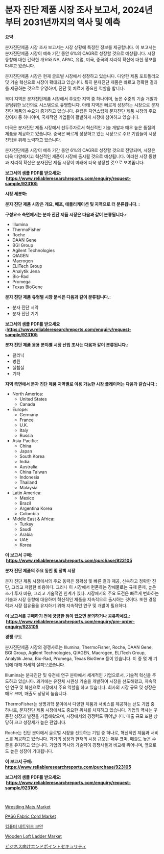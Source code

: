 <p><h1>분자 진단 제품 시장 조사 보고서, 2024년부터 2031년까지의 역사 및 예측</h1></p><p><strong>요약</strong></p>
<p><p>분자진단제품 시장 조사 보고서는 시장 상황에 특정한 정보를 제공합니다. 이 보고서는 분자진단제품 시장이 예측 기간 동안 6%의 CAGR로 성장할 것으로 예상됩니다. 시장 동향에 대한 간략한 개요와 NA, APAC, 유럽, 미국, 중국의 지리적 확산에 대한 정보를 다루고 있습니다.</p><p>분자진단제품 시장은 현재 글로벌 시장에서 성장하고 있습니다. 다양한 제품 포트폴리오 및 기술 혁신으로 시장이 확대되고 있습니다. 특히 분자진단 제품은 빠르고 정확한 결과를 제공하는 것으로 유명하며, 진단 및 치료에 중요한 역할을 합니다.</p><p>북미 지역은 분자진단제품 시장에서 주요한 지역 중 하나이며, 높은 수준의 기술 개발과 광범위한 보건의료 시스템으로 유명합니다. 아태 지역은 빠르게 성장하는 시장으로 분자진단 제품의 수요가 증가하고 있습니다. 유럽은 자연스럽게 분자진단 제품 시장의 주요 참여자 중 하나이며, 국제적인 기업들이 활발하게 시장에 참여하고 있습니다.</p><p>미국은 분자진단 제품 시장에서 선두주자로서 혁신적인 기술 개발과 매우 높은 품질의 제품을 제공하고 있습니다. 중국은 빠르게 성장하고 있는 시장으로 주요 기업들이 시장 진입을 위해 노력하고 있습니다.</p><p>분자진단제품 시장이 예측 기간 동안 6%의 CAGR로 성장할 것으로 전망되며, 시장은 더욱 다양해지고 혁신적인 제품이 시장에 출시될 것으로 예상됩니다. 이러한 시장 동향과 지리적 확산은 분자진단 제품 시장이 미래에 더욱 성장할 것으로 보여줍니다.</p></p>
<p><strong>보고서의 샘플 PDF를 받으세요: &nbsp;<a href="https://www.reliableresearchreports.com/enquiry/request-sample/923105">https://www.reliableresearchreports.com/enquiry/request-sample/923105</a></strong></p>
<p><strong>시장 세분화:</strong></p>
<p><strong> 분자 진단 제품 시장은 개요, 배포, 애플리케이션 및 지역으로 더 분류됩니다. :</strong></p>
<p><strong>구성요소 측면에서는 분자 진단 제품 시장은 다음과 같이 분류됩니다.:</strong></p>
<p><ul><li>Illumina</li><li>ThermoFisher</li><li>Roche</li><li>DAAN Gene</li><li>BGI Group</li><li>Agilent Technologies</li><li>QIAGEN</li><li>Macrogen</li><li>ELITech Group</li><li>Analytik Jena</li><li>Bio-Rad</li><li>Promega</li><li>Texas BioGene</li></ul></p>
<p><strong> 분자 진단 제품 유형별 시장 분석은 다음과 같이 분류됩니다.:</strong></p>
<p><ul><li>분자 진단 시약</li><li>분자 진단 기기</li></ul></p>
<p><strong>보고서의 샘플 PDF를 받으세요 :<a href="https://www.reliableresearchreports.com/enquiry/request-sample/923105">https://www.reliableresearchreports.com/enquiry/request-sample/923105</a></strong></p>
<p><strong> 분자 진단 제품 응용 분야별 시장 산업 조사는 다음과 같이 분류됩니다.:</strong></p>
<p><ul><li>클리닉</li><li>병원</li><li>실험실</li><li>기타</li></ul></p>
<p><strong>지역 측면에서 분자 진단 제품 지역별로 이용 가능한 시장 플레이어는 다음과 같습니다.:</strong></p>
<p><ul>
    <li>
        North America:
        <ul>
            <li>United States</li>
            <li>Canada</li>
        </ul>
    </li>
    <li>
        Europe:
        <ul>
            <li>Germany</li>
            <li>France</li>
            <li>U.K.</li>
            <li>Italy</li>
            <li>Russia</li>
        </ul>
    </li>
    <li>
        Asia-Pacific:
        <ul>
            <li>China</li>
            <li>Japan</li>
            <li>South Korea</li>
            <li>India</li>
            <li>Australia</li>
            <li>China Taiwan</li>
            <li>Indonesia</li>
            <li>Thailand</li>
            <li>Malaysia</li>
        </ul>
    </li>
    <li>
        Latin America:
        <ul>
            <li>Mexico</li>
            <li>Brazil</li>
            <li>Argentina Korea</li>
            <li>Colombia</li>
        </ul>
    </li>
    <li>
        Middle East & Africa:
        <ul>
            <li>Turkey</li>
            <li>Saudi</li>
            <li>Arabia</li>
            <li>UAE</li>
            <li>Korea</li>
        </ul>
    </li>
    </ul></p>
<p><strong>이 보고서 구매: &nbsp;<a href="https://www.reliableresearchreports.com/purchase/923105">https://www.reliableresearchreports.com/purchase/923105</a></strong></p>
<p><strong>분자 진단 제품의 주요 동인 및 장벽 시장</strong></p>
<p><p>분자 진단 제품 시장에서의 주요 동력은 정확성 및 빠른 결과 제공, 신속하고 정확한 진단, 그리고 저렴한 비용이다. 그러나 이 시장에서 현존하는 장애물로는 규제 문제, 높은 초기 투자 비용, 그리고 기술적인 한계가 있다. 시장에서의 주요 도전은 빠르게 변화하는 기술과 시장 동향에 대응하며 혁신적인 제품을 지속적으로 출시하는 것이다. 또한 경쟁력과 시장 점유율을 유지하기 위해 지속적인 연구 및 개발이 필요하다.</p></p>
<p><strong>이 보고서를 구매하기 전에 궁금한 점이 있으면 문의하거나 공유하세요.: &nbsp;<a href="https://www.reliableresearchreports.com/enquiry/pre-order-enquiry/923105">https://www.reliableresearchreports.com/enquiry/pre-order-enquiry/923105</a></strong></p>
<p><strong>경쟁 구도</strong></p>
<p><p>분자진단제품 시장의 경쟁사로는 Illumina, ThermoFisher, Roche, DAAN Gene, BGI Group, Agilent Technologies, QIAGEN, Macrogen, ELITech Group, Analytik Jena, Bio-Rad, Promega, Texas BioGene 등이 있습니다. 이 중 몇 개 기업에 대해 자세히 살펴보겠습니다.</p><p>Illumina는 분자진단 및 유전체 연구 분야에서 세계적인 기업으로서, 기술적 혁신을 주도하고 있습니다. 과거에는 유전체 시퀀싱 기술을 개발하여 시장을 선도해왔고, 지속적인 연구 및 혁신으로 시장에서 주요 역할을 하고 있습니다. 회사의 시장 규모 및 성장은 매우 크며, 매출도 상당히 높습니다.</p><p>ThermoFisher는 생명과학 분야에서 다양한 제품과 서비스를 제공하는 선도 기업 중 하나로, 분자진단 제품 시장에서도 중요한 위치를 차지하고 있습니다. 기업의 역사는 꾸준한 성장과 발전을 거듭해왔으며, 시장에서의 경쟁력도 뛰어납니다. 매출 규모 또한 상당히 크고 성장세가 높은 편입니다.</p><p>Roche는 진단 분야에서 글로벌 시장을 선도하는 기업 중 하나로, 혁신적인 제품과 서비스를 제공하고 있습니다. 과거의 성장과 현재의 시장 규모는 매우 크며, 매출도 높은 수준을 유지하고 있습니다. 기업의 역사와 기술력이 경쟁사들과 비교해 뛰어나며, 앞으로도 높은 성장이 기대됩니다.</p></p>
<p><strong>이 보고서 구매: &nbsp; <a href="https://www.reliableresearchreports.com/purchase/923105">https://www.reliableresearchreports.com/purchase/923105</a></strong></p>
<p><strong>보고서의 샘플 PDF를 받으세요: &nbsp;<a href="https://www.reliableresearchreports.com/enquiry/request-sample/923105">https://www.reliableresearchreports.com/enquiry/request-sample/923105</a></strong><strong></strong></p>
<p>&nbsp;</p>
<p><p><a href="https://issuu.com/reportprime-2/docs/wrestling-mats-market-size-2030.pptx">Wrestling Mats Market</a></p><p><a href="https://github.com/brenzgnarento/Market-Research-Report-List-1/blob/main/pa66-fabric-cord-market.md">PA66 Fabric Cord Market</a></p><p><a href="https://github.com/laholand/Market-Research-Report-List-2/blob/main/6656653182675.md">컴퓨터 네트워크 보안</a></p><p><a href="https://issuu.com/reportprime-2/docs/wooden-loft-ladder-market-size-2030.pptx">Wooden Loft Ladder Market</a></p><p><a href="https://github.com/mohamedbakry57/Market-Research-Report-List-2/blob/main/1611226182679.md">ビジネス向けエンドポイントセキュリティ</a></p></p>
